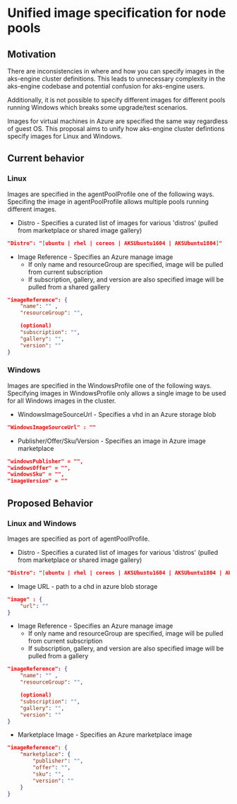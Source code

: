 
# Unified image specification for node pools

## Motivation

There are inconsistencies in where and how you can specify images in the aks-engine cluster definitions.
This leads to unnecessary complexity in the aks-engine codebase and potential confusion for aks-engine users.

Additionally, it is not possible to specify different images for different pools running Windows which breaks some upgrade/test scenarios.

Images for virtual machines in Azure are specified the same way regardless of guest OS. This proposal aims to unify how aks-engine cluster defintions specify images for Linux and Windows.

## Current behavior

### Linux

Images are specified in the agentPoolProfile one of the following ways. 
Specifing the image in agentPoolProfile allows multiple pools running different images.

* Distro - Specifies a curated list of images for various 'distros' (pulled from marketplace or shared image gallery)

```json
"Distro": "[ubuntu | rhel | coreos | AKSUbuntu1604 | AKSUbuntu1804]"
```

* Image Reference - Specifies an Azure manage image
  * If only name and resourceGroup are specified, image will be pulled from current subscription
  * If subscription, gallery, and version are also specified image will be pulled from a shared gallery

```json
"imageReference": {
    "name": "" ,
    "resourceGroup": "",

    (optional)
    "subscription": "",
    "gallery": "",
    "version": ""
}
```

### Windows

Images are specified in the WindowsProfile one of the following ways.
Specifying images in WindowsProfile only allows a single image to be used for all Windows images in the cluster.

* WindowsImageSourceUrl - Specifies a vhd in an Azure storage blob

```json
"WindowsImageSourceUrl" : ""
```

* Publisher/Offer/Sku/Version - Specifies an image in Azure image marketplace

```json
"windowsPublisher" = "",
"windowsOffer" = "",
"windowsSku" = "",
"imageVersion" = ""
```

## Proposed Behavior

### Linux and Windows

Images are specified as port of agentPoolProfile.

* Distro - Specifies a curated list of images for various 'distros' (pulled from marketplace or shared image gallery)

```json
"Distro": "[ubuntu | rhel | coreos | AKSUbuntu1604 | AKSUbuntu1804 | AKSWindows1809 | AKSWindows1903 | AKSWindows2019]"
```
* Image URL - path to a chd in azure blob storage

```json
"image" : {
    "url": ""
}
```

* Image Reference - Specifies an Azure manage image
  * If only name and resourceGroup are specified, image will be pulled from current subscription
  * If subscription, gallery, and version are also specified image will be pulled from a gallery

```json
"imageReference": {
    "name": "" ,
    "resourceGroup": "",

    (optional)
    "subscription": "",
    "gallery": "",
    "version": ""
}
```

* Marketplace Image - Specifies an Azure marketplace image

```json
"imageReference": {
    "marketplace": {
        "publisher": "",
        "offer": "",
        "sku": "",
        "version": ""
    }
}
```
